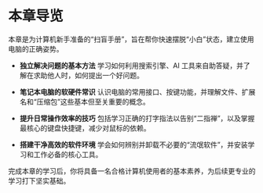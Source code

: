 # 本章导览

本章是为计算机新手准备的“扫盲手册”，旨在帮你快速摆脱“小白”状态，建立使用电脑的正确姿势。

*   **独立解决问题的基本方法**
    学习如何利用搜索引擎、AI 工具来自助答疑，并了解在求助他人时，如何提出一个好问题。

*   **笔记本电脑的软硬件常识**
    认识电脑的常用接口、按键功能，并理解文件、扩展名和“压缩包”这些基本但至关重要的概念。

*   **提升日常操作效率的技巧**
    包括学习正确的打字指法以告别“二指禅”，以及掌握最核心的键盘快捷键，减少对鼠标的依赖。

*   **搭建干净高效的软件环境**
    学会如何辨别并卸载不必要的“流氓软件”，并安装学习和工作必备的核心工具。

完成本章的学习后，你将具备一名合格计算机使用者的基本素养，为后续更专业的学习打下坚实基础。
